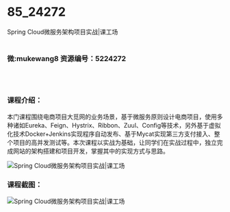 # 85_24272
Spring Cloud微服务架构项目实战|课工场
<br/></br>
<h3>微:mukewang8 资源编号：5224272</h3>
<br/></br>
<h3>课程介绍：</h3>
<p>本门课程围绕电商项目大觅网的业务场景，基于微服务原则设计电商项目，使用多种诸如Eureka、Feign、Hystrix、Ribbon、Zuul、Config等技术，另外基于虚拟化技术Docker+Jenkins实现程序自动发布、基于Mycat实现第三方支付接入、整个项目的高并发测试等。本次课程以实战为基础，让同学们在实战过程中，独立完成网站的架构搭建和项目开发，掌握其中的实现方式与思路。</p>
<p><img src="https://www.ko996.com/wp-content/uploads/img/2022/05/1-75-300x245.png" alt="Spring Cloud微服务架构项目实战|课工场"></p>
<div class="info-desc">
<h3>课程截图：</h3>
<p><img src="https://www.ko996.com/wp-content/uploads/img/2022/05/2-67.png" alt="Spring Cloud微服务架构项目实战|课工场"></p>


			
</div>

